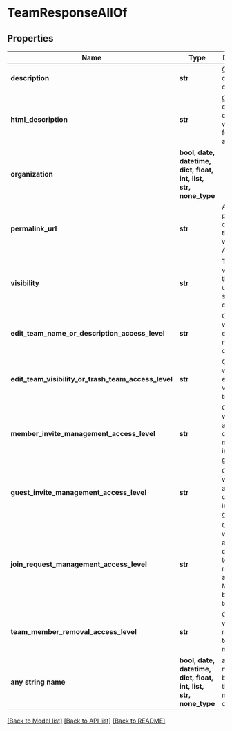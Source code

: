 # TeamResponseAllOf


## Properties
Name | Type | Description | Notes
------------ | ------------- | ------------- | -------------
**description** | **str** | [Opt In](/docs/inputoutput-options). The description of the team.  | [optional] 
**html_description** | **str** | [Opt In](/docs/inputoutput-options). The description of the team with formatting as HTML.  | [optional] 
**organization** | **bool, date, datetime, dict, float, int, list, str, none_type** |  | [optional] 
**permalink_url** | **str** | A url that points directly to the object within Asana. | [optional] [readonly] 
**visibility** | **str** | The visibility of the team to users in the same organization  | [optional] 
**edit_team_name_or_description_access_level** | **str** | Controls who can edit team name and description  | [optional] 
**edit_team_visibility_or_trash_team_access_level** | **str** | Controls who can edit team visibility and trash teams  | [optional] 
**member_invite_management_access_level** | **str** | Controls who can accept or deny member invites for a given team  | [optional] 
**guest_invite_management_access_level** | **str** | Controls who can accept or deny guest invites for a given team  | [optional] 
**join_request_management_access_level** | **str** | Controls who can accept or deny join team requests for a Membership by Request team  | [optional] 
**team_member_removal_access_level** | **str** | Controls who can remove team members  | [optional] 
**any string name** | **bool, date, datetime, dict, float, int, list, str, none_type** | any string name can be used but the value must be the correct type | [optional]

[[Back to Model list]](../README.md#documentation-for-models) [[Back to API list]](../README.md#documentation-for-api-endpoints) [[Back to README]](../README.md)


